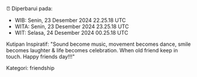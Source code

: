 ⏰ Diperbarui pada:
- WIB: Senin, 23 Desember 2024 22.25.18 UTC
- WITA: Senin, 23 Desember 2024 23.25.18 UTC
- WIT: Selasa, 24 Desember 2024 00.25.18 UTC

Kutipan Inspiratif:
"Sound become music, movement becomes dance, smile becomes laughter & life becomes celebration. When old friend keep in touch. Happy friends day!!!"


Kategori: friendship

